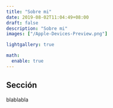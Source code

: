 ```yaml
---
title: "Sobre mi"
date: 2019-08-02T11:04:49+08:00
draft: false
description: "Sobre mi"
images: ["/Apple-Devices-Preview.png"]

lightgallery: true

math:
  enable: true
---
```


## Sección
blablabla
